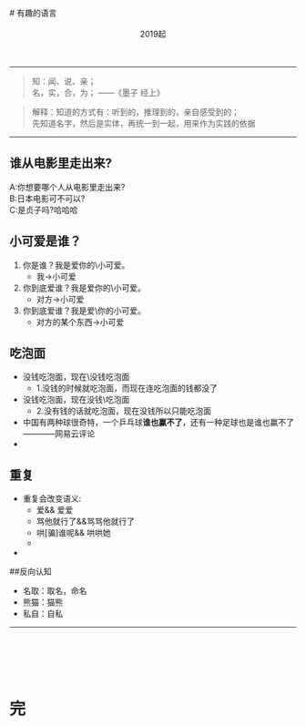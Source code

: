 <link type="text/css" rel="stylesheet" href="/css/GitHub_Word.css">
<br><br>
# 有趣的语言
<br><br>
<center> 2019起</center>
<br><br>

---


> 知：闻、说、亲；  
> 名，实，合，为；  ——《墨子 经上》

> 解释：知道的方式有：听到的，推理到的，亲自感受到的；  
> 先知道名字，然后是实体，再统一到一起，用来作为实践的依据

---

## 谁从电影里走出来?
A:你想要哪个人从电影里走出来?    
B:日本电影可不可以?  
C:是贞子吗?哈哈哈  

## 小可爱是谁？
1.  你是谁？我是爱你的\小可爱。
	- 我->小可爱
2. 你到底爱谁？我是爱你的\小可爱。
	- 对方->小可爱
3. 你到底爱谁？我是爱\你的小可爱。
	- 对方的某个东西->小可爱
## 吃泡面
- 没钱吃泡面，现在\没钱吃泡面
	- 1.没钱的时候就吃泡面，而现在连吃泡面的钱都没了
- 没钱吃泡面，现在没钱\吃泡面
	- 2.没有钱的话就吃泡面，现在没钱所以只能吃泡面
- 中国有两种球很奇特，一个乒乓球**谁也赢不了**，还有一种足球也是谁也赢不了————网易云评论
- 
## 重复
- 重复会改变语义:
	- 爱&& 爱爱
	- 骂他就行了&&骂骂他就行了
	- 哄[骗]谁呢&& 哄哄她
	- 
- 
##反向认知
- 名取：取名，命名
- 熊猫：猫熊
- 私自：自私




---
<br><br><br><br>
# 完

<br><br><br><br>